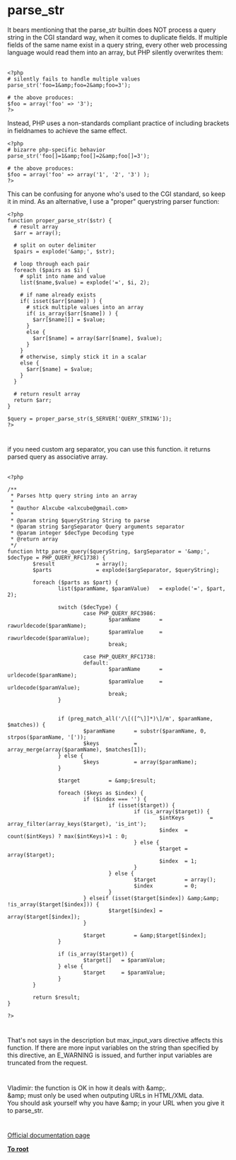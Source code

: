 # parse_str



It bears mentioning that the parse_str builtin does NOT process a query string in the CGI standard way, when it comes to duplicate fields.  If multiple fields of the same name exist in a query string, every other web processing language would read them into an array, but PHP silently overwrites them:<br><br>

```
<?php
# silently fails to handle multiple values
parse_str('foo=1&amp;foo=2&amp;foo=3');

# the above produces:
$foo = array('foo' => '3');
?>
```


Instead, PHP uses a non-standards compliant practice of including brackets in fieldnames to achieve the same effect.



```
<?php
# bizarre php-specific behavior
parse_str('foo[]=1&amp;foo[]=2&amp;foo[]=3');

# the above produces:
$foo = array('foo' => array('1', '2', '3') );
?>
```


This can be confusing for anyone who's used to the CGI standard, so keep it in mind.  As an alternative, I use a "proper" querystring parser function:



```
<?php
function proper_parse_str($str) {
  # result array
  $arr = array();

  # split on outer delimiter
  $pairs = explode('&amp;', $str);

  # loop through each pair
  foreach ($pairs as $i) {
    # split into name and value
    list($name,$value) = explode('=', $i, 2);
    
    # if name already exists
    if( isset($arr[$name]) ) {
      # stick multiple values into an array
      if( is_array($arr[$name]) ) {
        $arr[$name][] = $value;
      }
      else {
        $arr[$name] = array($arr[$name], $value);
      }
    }
    # otherwise, simply stick it in a scalar
    else {
      $arr[$name] = $value;
    }
  }

  # return result array
  return $arr;
}

$query = proper_parse_str($_SERVER['QUERY_STRING']);
?>
```
  

#

if you need custom arg separator, you can use this function. it returns parsed  query as associative array.<br><br>

```
<?php

/**
 * Parses http query string into an array
 * 
 * @author Alxcube <alxcube@gmail.com>
 * 
 * @param string $queryString String to parse
 * @param string $argSeparator Query arguments separator
 * @param integer $decType Decoding type
 * @return array
 */
function http_parse_query($queryString, $argSeparator = '&amp;', $decType = PHP_QUERY_RFC1738) {
        $result             = array();
        $parts              = explode($argSeparator, $queryString);

        foreach ($parts as $part) {
                list($paramName, $paramValue)   = explode('=', $part, 2);

                switch ($decType) {
                        case PHP_QUERY_RFC3986:
                                $paramName      = rawurldecode($paramName);
                                $paramValue     = rawurldecode($paramValue);
                                break;

                        case PHP_QUERY_RFC1738:
                        default:
                                $paramName      = urldecode($paramName);
                                $paramValue     = urldecode($paramValue);
                                break;
                }
                

                if (preg_match_all('/\[([^\]]*)\]/m', $paramName, $matches)) {
                        $paramName      = substr($paramName, 0, strpos($paramName, '['));
                        $keys           = array_merge(array($paramName), $matches[1]);
                } else {
                        $keys           = array($paramName);
                }
                
                $target         = &amp;$result;
                
                foreach ($keys as $index) {
                        if ($index === '') {
                                if (isset($target)) {
                                        if (is_array($target)) {
                                                $intKeys        = array_filter(array_keys($target), 'is_int');
                                                $index  = count($intKeys) ? max($intKeys)+1 : 0;
                                        } else {
                                                $target = array($target);
                                                $index  = 1;
                                        }
                                } else {
                                        $target         = array();
                                        $index          = 0;
                                }
                        } elseif (isset($target[$index]) &amp;&amp; !is_array($target[$index])) {
                                $target[$index] = array($target[$index]);
                        }

                        $target         = &amp;$target[$index];
                }

                if (is_array($target)) {
                        $target[]   = $paramValue;
                } else {
                        $target     = $paramValue;
                }
        }

        return $result;
}

?>
```
  

#

That&apos;s not says in the description but max_input_vars directive affects this function. If there are more input variables on the string than specified by this directive, an E_WARNING is issued, and further input variables are truncated from the request.  

#

Vladimir: the function is OK in how it deals with &amp;amp;.<br>&amp;amp; must only be used when outputing URLs in HTML/XML data.<br>You should ask yourself why you have &amp;amp; in your URL when you give it to parse_str.  

#

[Official documentation page](https://www.php.net/manual/en/function.parse-str.php)

**[To root](/README.md)**